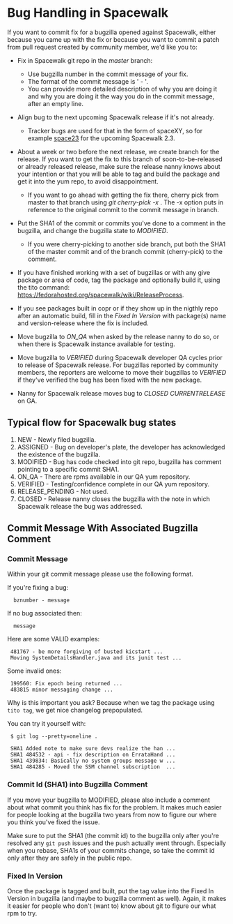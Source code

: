 # Bug Handling in Spacewalk



If you want to commit fix for a bugzilla opened against Spacewalk, either because you came up with the fix or because you want to commit a patch from pull request created by community member, we'd like you to:

 * Fix in Spacewalk git repo in the *master* branch:
   * Use bugzilla number in the commit message of your fix.
   * The format of the commit message is '<bznumber> - <explanation of the fix>'.
   * You can provide more detailed description of why you are doing it and why you are doing it the way you do in the commit message, after an empty line.

 * Align bug to the next upcoming Spacewalk release if it's not already.
   * Tracker bugs are used for that in the form of spaceXY, so for example [space23](https://bugzilla.redhat.com/showdependencytree.cgi?id=space23) for the upcoming Spacewalk 2.3.

 * About a week or two before the next release, we create branch for the release. If you want to get the fix to this branch of soon-to-be-released or already released release, make sure the release nanny knows about your intention or that you will be able to tag and build the package and get it into the yum repo, to avoid disappointment.
   * If you want to go ahead with getting the fix there, cherry pick from master to that branch using *git cherry-pick -x <SHA1 of the commit in master>*. The -x option puts in reference to the original commit to the commit message in branch.

 * Put the SHA1 of the commit or commits you've done to a comment in the bugzilla, and change the bugzilla state to *MODIFIED*.
   * If you were cherry-picking to another side branch, put both the SHA1 of the master commit and of the branch commit (cherry-pick) to the comment.

 * If you have finished working with a set of bugzillas or with any give package or area of code, tag the package and optionally build it, using the tito command: https://fedorahosted.org/spacewalk/wiki/ReleaseProcess.

 * If you see packages built in copr or if they show up in the nigthly repo after an automatic build, fill in the *Fixed In Version* with package(s) name and version-release where the fix is included.

 * Move bugzilla to *ON_QA* when asked by the release nanny to do so, or when there is Spacewalk instance available for testing.

 * Move bugzilla to *VERIFIED* during Spacewalk developer QA cycles prior to release of Spacewalk release. For bugzillas reported by community members, the reporters are welcome to move their bugzillas to *VERIFIED* if they've verified the bug has been fixed with the new package.

 * Nanny for Spacewalk release moves bug to *CLOSED CURRENTRELEASE* on GA.
## Typical flow for Spacewalk bug states



   1. NEW - Newly filed bugzilla.
   2. ASSIGNED - Bug on developer's plate, the developer has acknowledged the existence of the bugzilla.
   3. MODIFIED - Bug has code checked into git repo, bugzilla has comment pointing to a specific commit SHA1.
   5. ON_QA - There are rpms available in our QA yum repository.
   6. VERIFIED - Testing/confidence complete in our QA yum repository.
   7. RELEASE_PENDING - Not used.
   8. CLOSED - Release nanny closes the bugzilla with the note in which Spacewalk release the bug was addressed.
## Commit Message With Associated Bugzilla Comment

### Commit Message


Within your git commit message please use the following format. 


If you're fixing a bug:

      bznumber - message

If no bug associated then:

      message

Here are some VALID examples:

     481767 - be more forgiving of busted kicstart ...
     Moving SystemDetailsHandler.java and its junit test ...

Some invalid ones:

     199560: Fix epoch being returned ...
     483815 minor messaging change ...

Why is this important you ask? Because when we tag the package using `tito tag`, we get nice changelog prepopulated.

You can try it yourself with:

     $ git log --pretty=oneline . 
    
     SHA1 Added note to make sure devs realize the han ...
     SHA1 484532 - api - fix description on ErrataHand ...
     SHA1 439834: Basically no system groups message w ...
     SHA1 484285 - Moved the SSM channel subscription  ...
### Commit Id (SHA1) into Bugzilla Comment



If you move your bugzilla to MODIFIED, please also include a comment about what commit you think has fix for the problem. It makes much easier for people looking at the bugzilla two years from now to figure our where you think you've fixed the issue.

Make sure to put the SHA1 (the commit id) to the bugzilla only after you're resolved any `git push` issues and the push actually went through. Especially when you rebase, SHA1s of your commits change, so take the commit id only after they are safely in the public repo.
### Fixed In Version



Once the package is tagged and built, put the tag value into the Fixed In Version in bugzilla (and maybe to bugzilla comment as well). Again, it makes it easier for people who don't (want to) know about git to figure our what rpm to try.
